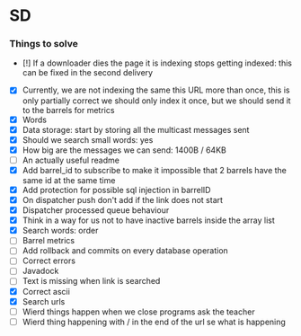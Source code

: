 # SD

### Things to solve
 - [!] If a downloader dies the page it is indexing stops getting indexed: this can be fixed in the second delivery
 - [x] Currently, we are not indexing the same this URL more than once, this is only partially correct we should only index it once,
 but we should send it to the barrels for metrics
 - [x] Words
 - [x] Data storage: start by storing all the multicast messages sent
 - [x] Should we search small words: yes
 - [x] How big are the messages we can send: 1400B / 64KB
 - [ ] An actually useful readme
 - [x] Add barrel_id to subscribe to make it impossible that 2 barrels have the same id at the same time
 - [x] Add protection for possible sql injection in barrelID
 - [x] On dispatcher push don't add if the link does not start
 - [x] Dispatcher processed queue behaviour
 - [x] Think in a way for us not to have inactive barrels inside the array list
 - [x] Search words: order
 - [ ] Barrel metrics
 - [ ] Add rollback and commits on every database operation
 - [ ] Correct errors
 - [ ] Javadock
 - [ ] Text is missing when link is searched
 - [x] Correct ascii
 - [x] Search urls
 - [ ] Wierd things happen when we close programs ask the teacher
 - [ ] Wierd thing happening with / in the end of the url se what is happening

